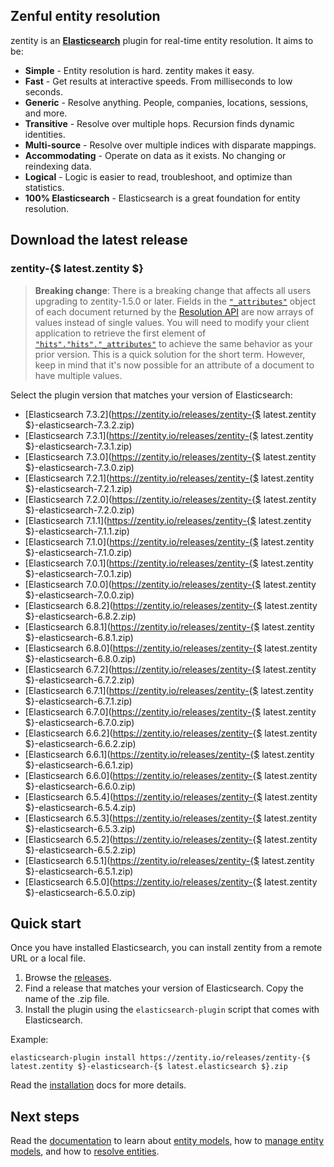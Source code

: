 ## <a name="overview">Zenful entity resolution</a>

zentity is an **[Elasticsearch](https://www.elastic.co/products/elasticsearch)** plugin for real-time entity
resolution. It aims to be:

- **Simple** - Entity resolution is hard. zentity makes it easy.
- **Fast** - Get results at interactive speeds. From milliseconds to low seconds.
- **Generic** - Resolve anything. People, companies, locations, sessions, and more.
- **Transitive** - Resolve over multiple hops. Recursion finds dynamic identities.
- **Multi-source** - Resolve over multiple indices with disparate mappings.
- **Accommodating** - Operate on data as it exists. No changing or reindexing data.
- **Logical** - Logic is easier to read, troubleshoot, and optimize than statistics.
- **100% Elasticsearch** - Elasticsearch is a great foundation for entity resolution.


## <a name="latest-release">Download the latest release</a>


### zentity-{$ latest.zentity $}

> **Breaking change**: There is a breaking change that affects all users
> upgrading to zentity-1.5.0 or later. Fields in the [`"_attributes"`](/docs/entity-resolution/output-specification/#hits.hits._attributes)
> object of each document returned by the [Resolution API](/docs/rest-apis/resolution-api)
> are now arrays of values instead of single values. You will need to modify
> your client application to retrieve the first element of [`"hits"."hits"."_attributes"`](/docs/entity-resolution/output-specification/#hits.hits._attributes)
> to achieve the same behavior as your prior version. This is a quick solution
> for the short term. However, keep in mind that it's now possible for an
> attribute of a document to have multiple values.

Select the plugin version that matches your version of Elasticsearch:

- [Elasticsearch 7.3.2](https://zentity.io/releases/zentity-{$ latest.zentity $}-elasticsearch-7.3.2.zip)
- [Elasticsearch 7.3.1](https://zentity.io/releases/zentity-{$ latest.zentity $}-elasticsearch-7.3.1.zip)
- [Elasticsearch 7.3.0](https://zentity.io/releases/zentity-{$ latest.zentity $}-elasticsearch-7.3.0.zip)
- [Elasticsearch 7.2.1](https://zentity.io/releases/zentity-{$ latest.zentity $}-elasticsearch-7.2.1.zip)
- [Elasticsearch 7.2.0](https://zentity.io/releases/zentity-{$ latest.zentity $}-elasticsearch-7.2.0.zip)
- [Elasticsearch 7.1.1](https://zentity.io/releases/zentity-{$ latest.zentity $}-elasticsearch-7.1.1.zip)
- [Elasticsearch 7.1.0](https://zentity.io/releases/zentity-{$ latest.zentity $}-elasticsearch-7.1.0.zip)
- [Elasticsearch 7.0.1](https://zentity.io/releases/zentity-{$ latest.zentity $}-elasticsearch-7.0.1.zip)
- [Elasticsearch 7.0.0](https://zentity.io/releases/zentity-{$ latest.zentity $}-elasticsearch-7.0.0.zip)
- [Elasticsearch 6.8.2](https://zentity.io/releases/zentity-{$ latest.zentity $}-elasticsearch-6.8.2.zip)
- [Elasticsearch 6.8.1](https://zentity.io/releases/zentity-{$ latest.zentity $}-elasticsearch-6.8.1.zip)
- [Elasticsearch 6.8.0](https://zentity.io/releases/zentity-{$ latest.zentity $}-elasticsearch-6.8.0.zip)
- [Elasticsearch 6.7.2](https://zentity.io/releases/zentity-{$ latest.zentity $}-elasticsearch-6.7.2.zip)
- [Elasticsearch 6.7.1](https://zentity.io/releases/zentity-{$ latest.zentity $}-elasticsearch-6.7.1.zip)
- [Elasticsearch 6.7.0](https://zentity.io/releases/zentity-{$ latest.zentity $}-elasticsearch-6.7.0.zip)
- [Elasticsearch 6.6.2](https://zentity.io/releases/zentity-{$ latest.zentity $}-elasticsearch-6.6.2.zip)
- [Elasticsearch 6.6.1](https://zentity.io/releases/zentity-{$ latest.zentity $}-elasticsearch-6.6.1.zip)
- [Elasticsearch 6.6.0](https://zentity.io/releases/zentity-{$ latest.zentity $}-elasticsearch-6.6.0.zip)
- [Elasticsearch 6.5.4](https://zentity.io/releases/zentity-{$ latest.zentity $}-elasticsearch-6.5.4.zip)
- [Elasticsearch 6.5.3](https://zentity.io/releases/zentity-{$ latest.zentity $}-elasticsearch-6.5.3.zip)
- [Elasticsearch 6.5.2](https://zentity.io/releases/zentity-{$ latest.zentity $}-elasticsearch-6.5.2.zip)
- [Elasticsearch 6.5.1](https://zentity.io/releases/zentity-{$ latest.zentity $}-elasticsearch-6.5.1.zip)
- [Elasticsearch 6.5.0](https://zentity.io/releases/zentity-{$ latest.zentity $}-elasticsearch-6.5.0.zip)


## <a name="quick-start">Quick start</a>

Once you have installed Elasticsearch, you can install zentity from a remote URL or a local file.

1. Browse the [releases](/releases).
2. Find a release that matches your version of Elasticsearch. Copy the name of the .zip file.
3. Install the plugin using the `elasticsearch-plugin` script that comes with Elasticsearch.

Example:

`elasticsearch-plugin install https://zentity.io/releases/zentity-{$ latest.zentity $}-elasticsearch-{$ latest.elasticsearch $}.zip`

Read the [installation](/docs/installation) docs for more details.

## <a name="next-steps">Next steps</a>

Read the [documentation](/docs) to learn about [entity models](/docs/entity-models),
how to [manage entity models](/docs/rest-apis/models-api), and how to [resolve entities](/docs/rest-apis/resolution-api).
